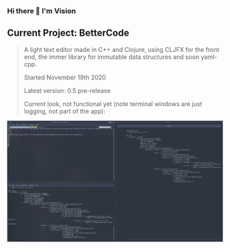 ### Hi there 👋 I'm Vision

## Current Project: BetterCode
> A light text editor made in C++ and Clojure, using CLJFX for the front end, the immer library for immutable data structures and soon yaml-cpp.
> 
> Started November 19th 2020
> 
> Latest version: 0.5 pre-release
> 
> Current look, not functional yet (note terminal windows are just logging, not part of the app):

![BetterCode Image](bettercodeimage.png)

